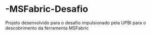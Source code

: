 # -MSFabric-Desafio
Projeto desenvolvido para o desafio impulsionado pela UPBI para o descobrimento da ferramenta MSFabric
